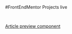 #FrontEndMentor Projects live

&nbsp;

[Article preview component](https://ljc-dev.github.io/frontendMentor/index.html)